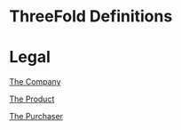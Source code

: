 # ThreeFold Definitions

# Legal

[The Company](/legal/sub/the_company.md ':include')

[The Product](/legal/sub/the_product.md ':include')

[The Purchaser](/legal/sub/the_purchaser.md ':include')